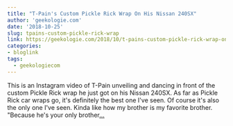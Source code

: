 ```yaml
---
title: "T-Pain's Custom Pickle Rick Wrap On His Nissan 240SX"
author: 'geekologie.com'
date: '2018-10-25'
slug: tpains-custom-pickle-rick-wrap
link: https://geekologie.com/2018/10/t-pains-custom-pickle-rick-wrap-on-his-n.php
categories:
- bloglink
tags:
  - geekologiecom
---
```


This is an Instagram video of T-Pain unveiling and dancing in front of the custom Pickle Rick wrap he just got on his Nissan 240SX. As far as Pickle Rick car wraps go, it's definitely the best one I've seen. Of course it's also the only one I've seen. Kinda like how my brother is my favorite brother. "Because he's your only brother[... <i class="fas fa-external-link-alt"></i>](https://geekologie.com/2018/10/t-pains-custom-pickle-rick-wrap-on-his-n.php)

